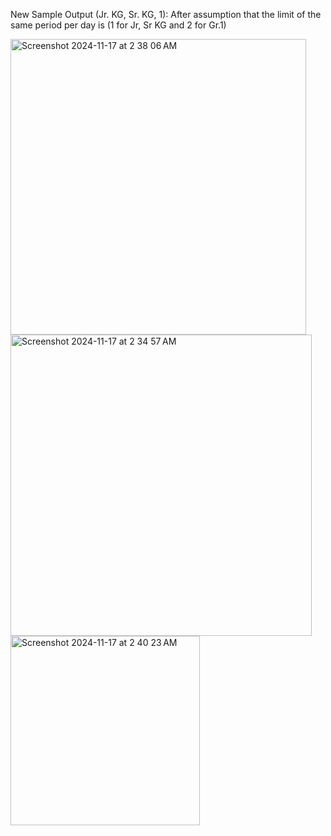 New Sample Output (Jr. KG, Sr. KG, 1): After assumption that the limit of the same period per day is (1 for Jr, Sr KG and 2 for Gr.1)


<img width="473" alt="Screenshot 2024-11-17 at 2 38 06 AM" src="https://github.com/user-attachments/assets/27d828fb-ef5c-4672-82ca-e3b26e3038fc">



<img width="482" alt="Screenshot 2024-11-17 at 2 34 57 AM" src="https://github.com/user-attachments/assets/8bc38192-5c69-41eb-8182-4302ed4a316d">




<img width="303" alt="Screenshot 2024-11-17 at 2 40 23 AM" src="https://github.com/user-attachments/assets/a49ef49c-9307-48d8-9e97-54fc48ad85e9">
